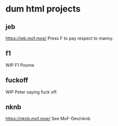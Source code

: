 # dum html projects

## jeb
https://jeb.mof.moe/
Press F to pay respect to manny.

## f1
WIP
F1 Poome

## fuckoff
WIP
Peter saying fuck off.

## nknb
https://nknb.mof.moe/
See MoF-Dev/nknb
